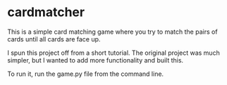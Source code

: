 # cardmatcher

This is a simple card matching game where you try to match the pairs of cards until all cards are face up.

I spun this project off from a short tutorial. The original project was much simpler, but I wanted to add more functionality and built this. 

To run it, run the game.py file from the command line.

